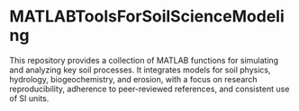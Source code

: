 # MATLABToolsForSoilScienceModeling
This repository provides a collection of MATLAB functions for simulating and analyzing key soil processes. It integrates models for soil physics, hydrology, biogeochemistry, and erosion, with a focus on research reproducibility, adherence to peer-reviewed references, and consistent use of SI units.
